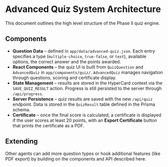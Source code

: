 # Advanced Quiz System Architecture

This document outlines the high level structure of the Phase II quiz engine.

## Components

- **Question Data** – defined in `app/data/advanced-quiz.json`. Each entry
  specifies a type (`multiple-choice`, `true-false`, or `text`), available
  options, the correct answer and the points awarded.
- **React Components** – the quiz UI is built from `QuizQuestion` and
  `AdvancedQuiz` in `app/components/quiz/`. `AdvancedQuiz` manages navigation
  through questions, scoring and certificate display.
- **State Management** – results are stored in the HyperCard context via the
  `SAVE_QUIZ_RESULT` action. Progress is still persisted to the server through
  `/api/progress`.
- **Server Persistence** – quiz results are saved with the new `/api/quiz`
  endpoint. Data is stored in the `QuizResult` table defined in the Prisma
  schema.
 - **Certificate** – once the final score is calculated, a certificate is displayed if
  the user scores at least 20 points, with an **Export Certificate** button that prints
  the certificate as a PDF.

## Extending

Other agents can add more question types or hook additional features (like PDF
export) by building on the components and API described here.
